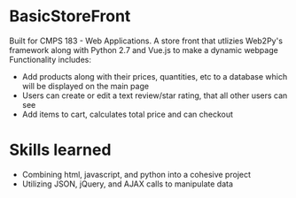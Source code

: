 # BasicStoreFront
Built for CMPS 183 - Web Applications. A store front that utlizies Web2Py's framework along with Python 2.7 and Vue.js to make a dynamic webpage
Functionality includes:
* Add products along with their prices, quantities, etc to a database which will be displayed on the main page
* Users can create or edit a text review/star rating, that all other users can see
* Add items to cart, calculates total price and can checkout

# Skills learned
* Combining html, javascript, and python into a cohesive project
* Utilizing JSON, jQuery, and AJAX calls to manipulate data
